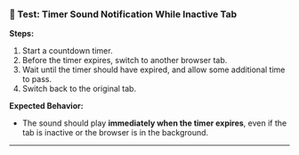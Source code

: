### 🧪 Test: Timer Sound Notification While Inactive Tab

**Steps:**

1. Start a countdown timer.
2. Before the timer expires, switch to another browser tab.
3. Wait until the timer should have expired, and allow some additional time to pass.
4. Switch back to the original tab.

**Expected Behavior:**

- The sound should play **immediately when the timer expires**, even if the tab is inactive or the browser is in the background.

---

